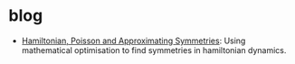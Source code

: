 # blog
 - [Hamiltonian, Poisson and Approximating Symmetries](https://jeadie.github.io/blog/hamiltonian-symmetries): Using mathematical optimisation to find symmetries in hamiltonian dynamics.
